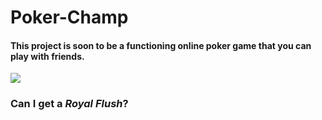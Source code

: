 # <h1>Poker-Champ</h1>
<h4>This project is soon to be a functioning online poker game that you can play with friends.</h4>
<img src="https://openclipart.org/image/800px/304391">
<h3>Can I get a <em>Royal Flush</em>?</h3>
